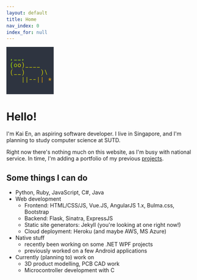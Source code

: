 ```yaml
---
layout: default
title: Home
nav_index: 0
index_for: null
---
```


![](/assets/images/frontpage.png)

# Hello!

I'm Kai En, an aspiring software developer. I live in Singapore, and 
I'm planning to study computer science at SUTD.

Right now there's nothing much on this website, as I'm busy with national service. 
In time, I'm adding a portfolio of my previous [projects](/projects).

## Some things I can do

* Python, Ruby, JavaScript, C#, Java
* Web development
	- Frontend: HTML/CSS/JS, Vue.JS, AngularJS 1.x, Bulma.css, Bootstrap
	- Backend: Flask, Sinatra, ExpressJS
	- Static site generators: Jekyll (you're looking at one right now!)
	- Cloud deployment: Heroku (and maybe AWS, MS Azure)
* Native stuff
  - recently been working on some .NET WPF projects
  - previously worked on a few Android applications
* Currently (planning to) work on
  - 3D product modelling, PCB CAD work
  - Microcontroller development with C
